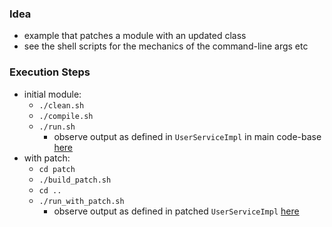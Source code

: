 
### Idea

* example that patches a module with an updated class
* see the shell scripts for the mechanics of the command-line args etc

### Execution Steps

* initial module:
    * `./clean.sh` 
    * `./compile.sh`
    * `./run.sh`
        * observe output as defined in `UserServiceImpl` in main code-base [here](https://github.com/codetojoy/easter_eggs_for_java_9/blob/master/egg_09_Patch_Module/src/net.codetojoy/net/codetojoy/service/impl/UserServiceImpl.java)
* with patch:
    * `cd patch`
    * `./build_patch.sh`
    * `cd ..`
    * `./run_with_patch.sh`
        * observe output as defined in patched `UserServiceImpl` [here](https://github.com/codetojoy/easter_eggs_for_java_9/blob/master/egg_09_Patch_Module/patch/src/net.codetojoy/net/codetojoy/service/impl/UserServiceImpl.java)
